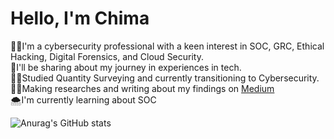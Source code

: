 # Hello, I'm Chima


👨‍💻I'm a cybersecurity professional with a keen interest in SOC, GRC, Ethical Hacking, Digital Forensics, and Cloud Security.<br/>
🙎I'll be sharing about my journey in experiences in tech.<br/>
👨‍🎓Studied Quantity Surveying and currently transitioning to Cybersecurity.<br/>
🧑‍💻Making researches and writing about my findings on [Medium](https://medium.com/@chimaezechinwekele)<br/>
🌨️I'm currently learning about SOC <br/>



![Anurag's GitHub stats](https://github-readme-stats.vercel.app/api?username=CHIMAEZECHINWEKELE&show_icons=true&theme=radical&hide_rank=fale)


